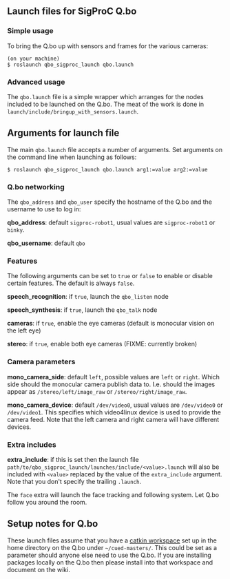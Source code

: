 ## Launch files for SigProC Q.bo

### Simple usage

To bring the Q.bo up with sensors and frames for the various cameras:

```console
(on your machine)
$ roslaunch qbo_sigproc_launch qbo.launch
```

### Advanced usage

The ``qbo.launch`` file is a simple wrapper which arranges for the nodes
included to be launched on the Q.bo. The meat of the work is done in
``launch/include/bringup_with_sensors.launch``.

## Arguments for launch file

The main ``qbo.launch`` file accepts a number of arguments. Set arguments on
the command line when launching as follows:

```console
$ roslaunch qbo_sigproc_launch qbo.launch arg1:=value arg2:=value
```

### Q.bo networking

The ``qbo_address`` and ``qbo_user`` specify the hostname of the Q.bo and the username to use to log in:

**qbo\_address**: default ``sigproc-robot1``, usual values are ``sigproc-robot1`` or ``binky``.

**qbo\_username**: default ``qbo``

### Features

The following arguments can be set to ``true`` or ``false`` to enable or
disable certain features. The default is always ``false``.

**speech\_recognition**: if ``true``, launch the ``qbo_listen`` node

**speech\_synthesis**: if ``true``, launch the ``qbo_talk`` node

**cameras**: if ``true``, enable the eye cameras (default is monocular vision on the left eye)

**stereo**: if ``true``, enable both eye cameras (FIXME: currently broken)

### Camera parameters

**mono\_camera\_side**: default ``left``, possible values are ``left`` or
``right``. Which side should the monocular camera publish data to. I.e. should
the images appear as ``/stereo/left/image_raw`` or ``/stereo/right/image_raw``.

**mono\_camera\_device**: default ``/dev/video0``, usual values are
``/dev/video0`` or ``/dev/video1``. This specifies which video4linux device is
used to provide the camera feed. Note that the left camera and right camera
will have different devices.

### Extra includes

**extra\_include**: if this is set then the launch file
``path/to/qbo_sigproc_launch/launches/include/<value>.launch`` will also be
included with ``<value>`` replaced by the value of the ``extra_include``
argument. Note that you don't specify the trailing ``.launch``.

The ``face`` extra will launch the face tracking and following system. Let Q.bo
follow you around the room.

## Setup notes for Q.bo

These launch files assume that you have a [catkin workspace](http://wiki.ros.org/catkin/Tutorials/create_a_workspace)
set up in the home directory on the Q.bo under ``~/cued-masters/``. This could
be set as a parameter should anyone else need to use the Q.bo. If you are
installing packages locally on the Q.bo then please install into that
workspace and document on the wiki.
